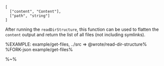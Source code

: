 ```## async getFiles => Array<string>
[
  ["content", "Content"],
  ["path", "string"]
]
```

After running the `readDirStructure`, this function can be used to flatten the `content` output and return the list of all files (not including symlinks).

%EXAMPLE: example/get-files, ../src => @wrote/read-dir-structure%
%FORK-json example/get-files%

%~%